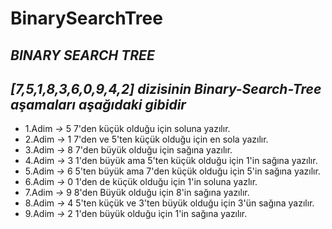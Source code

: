 # BinarySearchTree
## *BINARY SEARCH TREE*

## *[7,5,1,8,3,6,0,9,4,2] dizisinin Binary-Search-Tree aşamaları aşağıdaki gibidir*

* 1.Adim  *->*  5 7'den küçük olduğu için soluna yazılır.
* 2.Adim  *->*  1 7'den ve 5'ten küçük olduğu için en sola yazılır.
* 3.Adim  *->*  8 7'den büyük olduğu için sağına yazılır.
* 4.Adim  *->*  3 1'den büyük ama 5'ten küçük olduğu için 1'in sağına yazılır.
* 5.Adim  *->*  6 5'ten büyük ama 7'den küçük olduğu için 5'in sağına yazılır.
* 6.Adim  *->*  0 1'den de küçük olduğu için 1'in soluna yazlır.
* 7.Adim  *->*  9 8'den Büyük olduğu için 8'in sağına yazılır.
* 8.Adim  *->*  4 5'ten küçük ve 3'ten büyük olduğu için 3'ün sağına yazılır.
* 9.Adim  *->*  2 1'den büyük olduğu için 1'in sağına yazılır.


